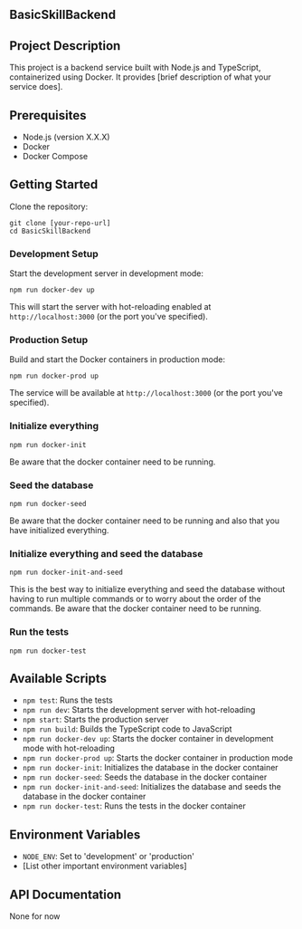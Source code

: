 ## BasicSkillBackend

## Project Description
This project is a backend service built with Node.js and TypeScript, containerized using Docker. It provides [brief description of what your service does].

## Prerequisites
- Node.js (version X.X.X)
- Docker
- Docker Compose

## Getting Started

Clone the repository:
   ```
   git clone [your-repo-url]
   cd BasicSkillBackend
   ```

### Development Setup

Start the development server in development mode:
   ```
   npm run docker-dev up
   ```

This will start the server with hot-reloading enabled at `http://localhost:3000` (or the port you've specified).

### Production Setup

Build and start the Docker containers in production mode:
   ```
   npm run docker-prod up
   ```

The service will be available at `http://localhost:3000` (or the port you've specified).

### Initialize everything

```
npm run docker-init
```

Be aware that the docker container need to be running.

### Seed the database

```
npm run docker-seed
```

Be aware that the docker container need to be running and also that you have initialized everything.

### Initialize everything and seed the database

```
npm run docker-init-and-seed
```

This is the best way to initialize everything and seed the database without having to run multiple commands or to worry about the order of the commands. Be aware that the docker container need to be running.

### Run the tests

```
npm run docker-test
```

## Available Scripts
- `npm test`: Runs the tests
- `npm run dev`: Starts the development server with hot-reloading
- `npm start`: Starts the production server
- `npm run build`: Builds the TypeScript code to JavaScript
- `npm run docker-dev up`: Starts the docker container in development mode with hot-reloading
- `npm run docker-prod up`: Starts the docker container in production mode
- `npm run docker-init`: Initializes the database in the docker container
- `npm run docker-seed`: Seeds the database in the docker container
- `npm run docker-init-and-seed`: Initializes the database and seeds the database in the docker container
- `npm run docker-test`: Runs the tests in the docker container

## Environment Variables
- `NODE_ENV`: Set to 'development' or 'production'
- [List other important environment variables]

## API Documentation
None for now